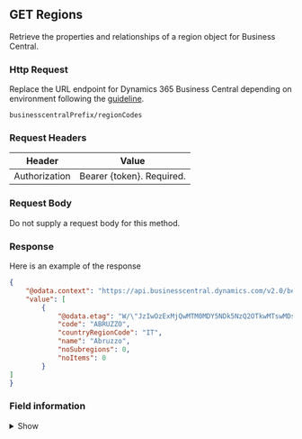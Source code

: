 ## GET Regions

Retrieve the properties and relationships of a region object for Business Central.

### Http Request

Replace the URL endpoint for Dynamics 365 Business Central depending on environment following the [guideline](#endpoints-businesscentralPrefix-structure).

~~~ api
businesscentralPrefix/regionCodes
~~~

### Request Headers

Header | Value |
--- | --- |
Authorization | Bearer {token}. Required.|

### Request Body

Do not supply a request body for this method.

### Response

Here is an example of the response

```json
{
    "@odata.context": "https://api.businesscentral.dynamics.com/v2.0/bevicasaas.onmicrosoft.com/tvt_develop/api/tvisiontech/webbevica/v2.0/$metadata#companies(9ce13e1a-9f86-ed11-9989-6045bd0d0c6b)/regionCodes",
    "value": [
        {
            "@odata.etag": "W/\"JzIwOzExMjQwMTM0MDY5NDk5NzQ2OTkwMTswMDsn\"",
            "code": "ABRUZZO",
            "countryRegionCode": "IT",
            "name": "Abruzzo",
            "noSubregions": 0,
            "noItems": 0
        }
]
}

```

### Field information
<details>
  <summary>Show</summary>

| Relation | Source Table | Field Caption | Field Type | Field Length | Note |
| ----------- | ----------- | ----------- | ---------- | ------------ |---------- |
| 1 | Region |  Code | String | 20 | | 
| 1 | Region |  Country/Region Code | 20 |  | | 
| 1 | Region |  Name | String | 50 | | 
| 1 | Region |  No. Subregions | Integer |  | | 
| 1 | Region |  No. Item | Integer |  | | 

